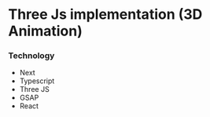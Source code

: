 # Three Js implementation (3D Animation)

### Technology
- Next
- Typescript
- Three JS
- GSAP
- React
